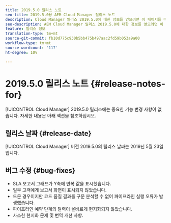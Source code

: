 ```yaml
---
title: 2019.5.0 릴리스 노트
seo-title: 2019.5.0용 AEM Cloud Manager 릴리스 노트
description: Cloud Manager 릴리스 2019.5.0에 대한 정보를 얻으려면 이 페이지를 따르십시오.
seo-description: AEM Cloud Manager 릴리스 2019.5.0에 대한 정보를 얻으려면 이 페이지를 따르십시오.
feature: 릴리스 정보
translation-type: tm+mt
source-git-commit: fb10d775c930b5bb475b497aac2fd59b053a9a00
workflow-type: tm+mt
source-wordcount: '117'
ht-degree: 10%

---
```



# 2019.5.0 릴리스 노트 {#release-notes-for}

[!UICONTROL Cloud Manager] 2019.5.0 릴리스에는 중요한 기능 변경 사항이 없습니다. 자세한 내용은 아래 섹션을 참조하십시오.

## 릴리스 날짜 {#release-date}

[!UICONTROL Cloud Manager] 버전 2019.5.0의 릴리스 날짜는 2019년 5월 23일입니다.


## 버그 수정 {#bug-fixes}

* SLA 보고서 그래프가 Y축에 반복 값을 표시했습니다.
* 일부 고객에게 보고서 화면이 표시되지 않았습니다.
* 드문 경우이지만 코드 품질 결과를 구문 분석할 수 없어 파이프라인 실행 오류가 발생했습니다.
* 파이프라인 예약 단계의 달력이 올바르게 현지화되지 않았습니다.
* 사소한 현지화 문제 및 번역 개선 사항.